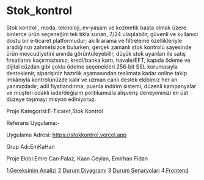 # Stok_kontrol

Stok kontrol  , moda, teknoloji, ev‑yaşam ve kozmetik başta olmak üzere binlerce ürün seçeneğini tek tıkla sunan, 7/24 ulaşılabilir, güvenli ve kullanıcı dostu bir e‑ticaret platformudur; akıllı arama ve filtreleme özellikleriyle aradığınızı zahmetsizce bulurken, gerçek zamanlı stok kontrolü sayesinde ürün mevcudiyetini anında görüntüleyebilir, düşük stok uyarıları ile satış fırsatlarını kaçırmazsınız; kredi/banka kartı, havale/EFT, kapıda ödeme ve dijital cüzdan gibi çoklu ödeme seçenekleri 256‑bit SSL korumasıyla desteklenir, siparişiniz hazırlık aşamasından teslimata kadar online takip imkânıyla kontrolünüzde kalır ve uzman canlı destek ekibimiz her an yanınızdadır; adil fiyatlandırma, puanla indirim sistemi, düzenli kampanyalar ve müşteri odaklı iade/değişim politikamızla alışveriş deneyiminizi en üst düzeye taşımayı misyon ediniyoruz.

Proje Kategorisi:E-Ticaret,Stok Kontrol

Referans Uygulama:-

Uygulama Adresi: https://stokkontrol.vercel.app

Grup Adı:EmKaHan


Proje Ekibi:Emre Can Palaz, Kaan Ceylan, Emirhan Fidan

1.[Gereksinim Analizi](Gereksinim_analizi.md)
2.[Durum Diyagramı](Durum_Diyagramı.md)
3.[Durum Senaryoları](Durum_Senaryoları.md)
4.[Frontend](frontend)
